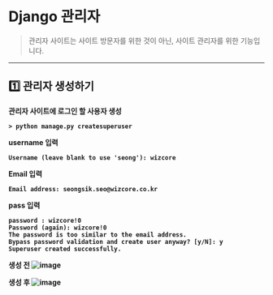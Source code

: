 # Django 관리자
> 관리자 사이트는 사이트 방문자를 위한 것이 아닌, 사이트 관리자를 위한 기능입니다.
-------------------------

## :one: 관리자 생성하기

<b>관리자 사이트에 로그인 할 사용자 생성

~~~commandline
> python manage.py createsuperuser
~~~

<b> username 입력

~~~commandline
Username (leave blank to use 'seong'): wizcore
~~~

<b> Email 입력

~~~commandline
Email address: seongsik.seo@wizcore.co.kr 
~~~

<b> pass 입력

~~~commandline
password : wizcore!0
Password (again): wizcore!0
The password is too similar to the email address.
Bypass password validation and create user anyway? [y/N]: y
Superuser created successfully.
~~~

생성 전
![image](https://user-images.githubusercontent.com/52439201/106090185-f2097380-616c-11eb-91ba-775fa946f814.png)

생성 후 
![image](https://user-images.githubusercontent.com/52439201/106090233-11080580-616d-11eb-8060-c1aff95183f9.png)